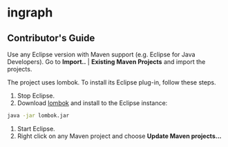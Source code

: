 # ingraph

## Contributor's Guide

Use any Eclipse version with Maven support (e.g. Eclipse for Java Developers). Go to **Import..** | **Existing Maven Projects** and import the projects.

The project uses lombok. To install its Eclipse plug-in, follow these steps.

1. Stop Eclipse.
1. Download [lombok](https://projectlombok.org/) and install to the Eclipse instance:
  
  ```bash
  java -jar lombok.jar
  ```
1. Start Eclipse.
1. Right click on any Maven project and choose **Update Maven projects...**
